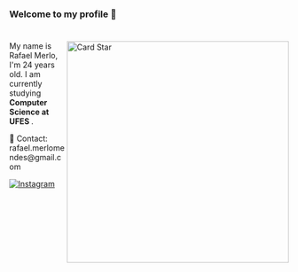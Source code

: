 <h3>Welcome to my profile 👋</h3>

#
<a href="https://github.com/rafaelmm16"><img src="https://github-readme-stats.vercel.app/api/top-langs/?username=rafaelmm16&hide=html&layout=compact&theme=dracula" alt="Card Star" align="right" width="400px" min-width="300px"></a>

<p align="left"> 
  My name is Rafael Merlo, I'm 24 years old. I am currently studying <strong> Computer Science at UFES </strong>.
</p>

<p align="left">
  📩 Contact: rafael.merlomendes@gmail.com
</p>

  <a href="https://www.instagram.com/rafaelmm16">
  <img src="https://img.shields.io/badge/-Instagram-DF0174?style=flat-square&labelColor=DF0174&logo=instagram&logoColor=white&link=https://www.instagram.com/rafaelmm16/" alt="Instagram"/></a>
</p>


<!--
**rafaelmm16/rafaelmm16** is a ✨ _special_ ✨ repository because its `README.md` (this file) appears on your GitHub profile.

Here are some ideas to get you started:

- 🔭 I’m currently working on ...
- 🌱 I’m currently learning ...
- 👯 I’m looking to collaborate on ...
- 🤔 I’m looking for help with ...
- 💬 Ask me about ...
- 📫 How to reach me: ...
- 😄 Pronouns: ...
- ⚡ Fun fact: ...
- 
[![Github Badge](https://img.shields.io/badge/-Github-000?style=flat-square&logo=Github&logoColor=white&link=https://github.com/rafaelmm16)](https://github.com/rafaelmm16)
[![Twitter Badge](https://img.shields.io/badge/-Twitter-1ca0f1?style=flat-square&labelColor=1ca0f1&logo=twitter&logoColor=white&link=https://twitter.com/fagnerpsantos)](https://twitter.com/fagnerpsantos)
[![Youtube Badge](https://img.shields.io/badge/-YouTube-ff0000?style=flat-square&labelColor=ff0000&logo=youtube&logoColor=white&link=https://www.youtube.com/user/TreinaWeb)](https://www.youtube.com/user/TreinaWeb)
-->
